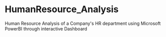 # HumanResource_Analysis
Human Resource Analysis of a Company's HR department using Microsoft PowerBI through interactive Dashboard
